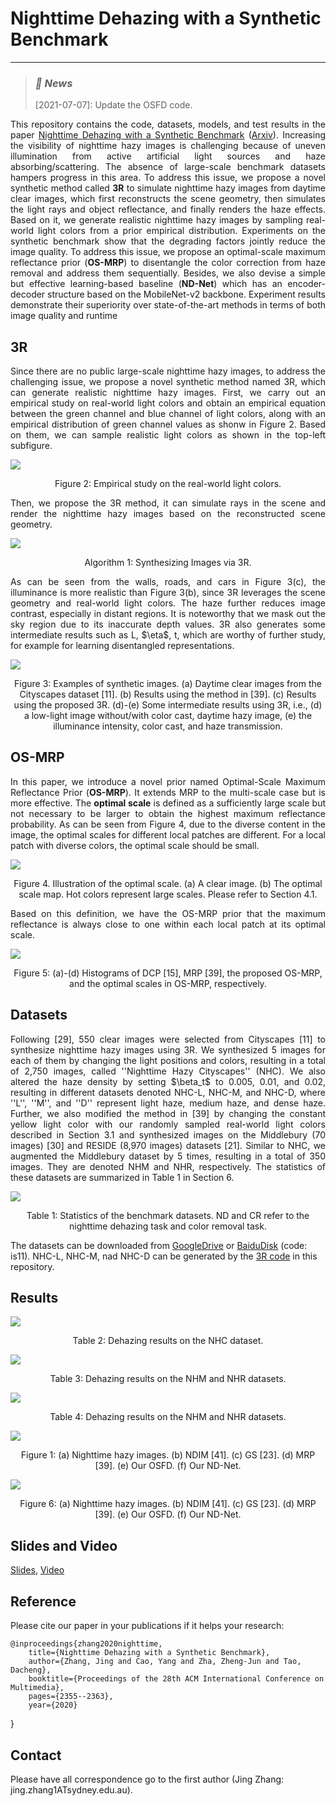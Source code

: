 # Nighttime Dehazing with a Synthetic Benchmark
<!-- by
Author 1,
Author 2,
etc -->

***
>
><h3><strong><i>🚀 News</i></strong></h3>
> 
> [2021-07-07]: Update the OSFD code.

<p align="justify">This repository contains the code, datasets, models, and test results in the paper <a href="https://doi.org/10.1145/3394171.3413763">Nighttime Dehazing with a Synthetic Benchmark</a> (<a href="https://arxiv.org/abs/2008.03864">Arxiv</a>). Increasing the visibility of nighttime hazy images is challenging because of uneven illumination from active artificial light sources and haze absorbing/scattering. The absence of large-scale benchmark datasets hampers progress in this area. To address this issue, we propose a novel synthetic method called <strong>3R</strong> to simulate nighttime hazy images from daytime clear images, which first reconstructs the scene geometry, then simulates the light rays and object reflectance, and finally renders the haze effects. Based on it, we generate realistic nighttime hazy images by sampling real-world light colors from a prior empirical distribution. Experiments on the synthetic benchmark show that the degrading factors jointly reduce the image quality. To address this issue, we propose an optimal-scale maximum reflectance prior (<strong>OS-MRP</strong>) to disentangle the color correction from haze removal and address them sequentially. Besides, we also devise a simple but effective learning-based baseline (<strong>ND-Net</strong>) which has an encoder-decoder structure based on the MobileNet-v2 backbone. Experiment results demonstrate their superiority over state-of-the-art methods in terms of both image quality and runtime
</p>


## 3R
<p align="justify">Since there are no public large-scale nighttime hazy images, to address the challenging issue, we propose a novel synthetic method named 3R, which can generate realistic nighttime hazy images. First, we carry out an empirical study on real-world light colors and obtain an empirical equation between the green channel and blue channel of light colors, along with an empirical distribution of green channel values as shonw in Figure 2. Based on them, we can sample realistic light colors as shown in the top-left subfigure.</p>

![](paper/fig/empirical.png)<div align="center">Figure 2: Empirical study on the real-world light colors.
</div>

<p align="justify">Then, we propose the 3R method, it can simulate rays in the scene and render the nighttime hazy images based on the reconstructed scene geometry.</p>

![](paper/fig/3R.png)<div align="center">Algorithm 1: Synthesizing Images via 3R.
</div>

<p align="justify">As can be seen from the walls, roads, and cars in Figure 3(c), the illuminance is more realistic than Figure 3(b), since 3R leverages the scene geometry and real-world light colors. The haze further reduces image contrast, especially in distant regions. It is noteworthy that we mask out the sky region due to its inaccurate depth values. 3R also generates some intermediate results such as L, $\eta$, t, which are worthy of further study, for example for learning disentangled representations.</p>

![](paper/fig/synResults.png)<div align="center">Figure 3: Examples of synthetic images. (a) Daytime clear images from the Cityscapes dataset [11]. (b) Results using the method in [39]. (c) Results using the proposed 3R. (d)-(e) Some intermediate results using 3R, i.e., (d) a low-light image without/with color cast, daytime hazy image, (e) the illuminance intensity, color cast, and haze transmission.
</div>

## OS-MRP
<p align="justify">In this paper, we introduce a novel prior named Optimal-Scale Maximum Reflectance Prior (<strong>OS-MRP</strong>). It extends MRP to the multi-scale case but is more effective. The <strong>optimal scale</strong> is defined as a sufficiently large scale but not necessary to be larger to obtain the highest maximum reflectance probability. As can be seen from Figure 4, due to the diverse content in the image, the optimal scales for different local patches are different. For a local patch with diverse colors, the optimal scale should be small. </p>

![](paper/fig/OS-MRP.jpg)<div align="center">Figure 4. Illustration of the optimal scale. (a) A clear image. (b) The optimal scale map. Hot colors represent large scales. Please refer to Section 4.1.
</div>

<p align="justify">Based on this definition, we have the OS-MRP prior that the maximum reflectance is always close to one within each local patch at its optimal scale.</p>

![](paper/fig/stats.png)<div align="center">Figure 5: (a)-(d) Histograms of DCP [15], MRP [39], the proposed OS-MRP, and the optimal scales in OS-MRP, respectively.
</div>

## Datasets
<p align="justify">Following [29], 550 clear images were selected from Cityscapes [11] to synthesize nighttime hazy images using 3R. We synthesized 5 images for each of them by changing the light positions and colors, resulting in a total of 2,750 images, called ''Nighttime Hazy Cityscapes'' (NHC). We also altered the haze density by setting $\beta_t$ to 0.005, 0.01, and 0.02, resulting in different datasets denoted NHC-L, NHC-M, and NHC-D, where ''L'', ''M'', and ''D'' represent light haze, medium haze, and dense haze. Further, we also modified the method in [39] by changing the constant yellow light color with our randomly sampled real-world light colors described in Section 3.1 and synthesized images on the Middlebury (70 images) [30] and RESIDE (8,970 images) datasets [21]. Similar to NHC, we augmented the Middlebury dataset by 5 times, resulting in a total of 350 images. They are denoted NHM and NHR, respectively. The statistics of these datasets are summarized in Table 1 in Section 6.</p>

![](paper/fig/dataset.png)<div align="center">Table 1: Statistics of the benchmark datasets. ND and CR refer to the nighttime dehazing task and color removal task.
</div>

The datasets can be downloaded from [GoogleDrive](https://drive.google.com/drive/folders/1Q7Ep19eX3yBMwF4kfKI2TGUfeG-gXHKR?usp=sharing) or [BaiduDisk](https://pan.baidu.com/s/1KzAfpUysUTqmuXyCJU81iw) (code: is11). NHC-L, NHC-M, nad NHC-D can be generated by the [3R code](./code/3R) in this repository.

## Results

![](paper/fig/nhc_results.png)<div align="center">Table 2: Dehazing results on the NHC dataset.
</div>

![](paper/fig/nhm_nhr_results.png)<div align="center">Table 3: Dehazing results on the NHM and NHR datasets.
</div>

![](paper/fig/nhc_dcrw_results.png)<div align="center">Table 4: Dehazing results on the NHM and NHR datasets.
</div>

![](paper/fig/subjective_1.jpg)<div align="center">Figure 1: (a) Nighttime hazy images. (b) NDIM [41]. (c) GS [23]. (d) MRP [39]. (e) Our OSFD. (f) Our ND-Net.
</div>


![](paper/fig/subjective_2.jpg)<div align="center">Figure 6: (a) Nighttime hazy images. (b) NDIM [41]. (c) GS [23]. (d) MRP [39]. (e) Our OSFD. (f) Our ND-Net.
</div>

## Slides and Video

<a href="./video/MM2020_5min.pdf">Slides</a>,
<a href="./video/MM20-fp1939.mp4">Video</a> 

## Reference
Please cite our paper in your publications if it helps your research:

    @inproceedings{zhang2020nighttime,
        title={Nighttime Dehazing with a Synthetic Benchmark},
        author={Zhang, Jing and Cao, Yang and Zha, Zheng-Jun and Tao, Dacheng},
        booktitle={Proceedings of the 28th ACM International Conference on Multimedia},
        pages={2355--2363},
        year={2020}
}

## Contact
Please have all correspondence go to the first author (Jing Zhang: jing.zhang1ATsydney.edu.au).